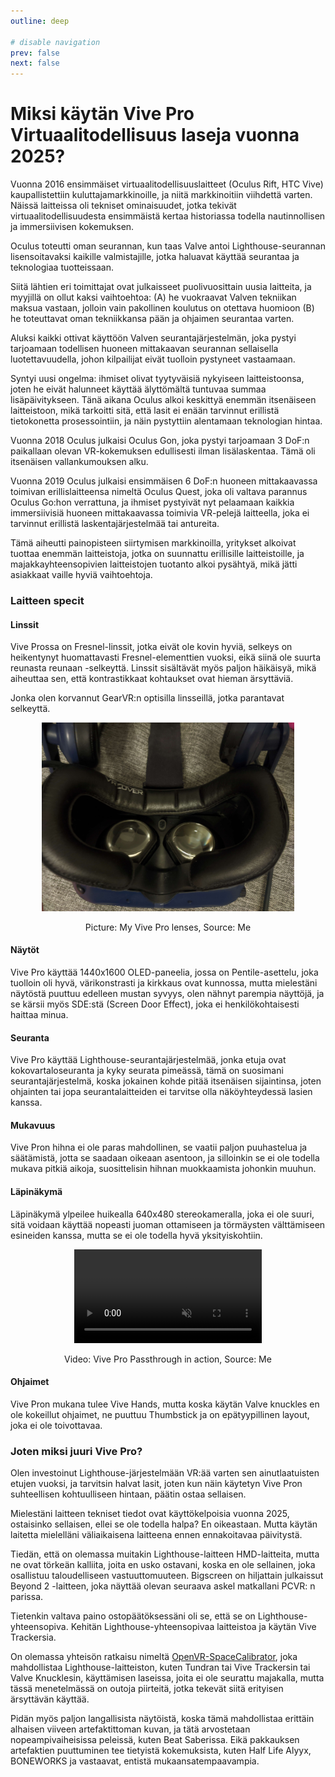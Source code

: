 ```yaml
---
outline: deep

# disable navigation
prev: false
next: false
---
```


# Miksi käytän Vive Pro Virtuaalitodellisuus laseja vuonna 2025?

Vuonna 2016 ensimmäiset virtuaalitodellisuuslaitteet (Oculus Rift, HTC Vive) kaupallistettiin kuluttajamarkkinoille, ja niitä markkinoitiin viihdettä varten. Näissä laitteissa oli tekniset ominaisuudet, jotka tekivät virtuaalitodellisuudesta ensimmäistä kertaa historiassa todella nautinnollisen ja immersiivisen kokemuksen.

Oculus toteutti oman seurannan, kun taas Valve antoi Lighthouse-seurannan lisensoitavaksi kaikille valmistajille, jotka haluavat käyttää seurantaa ja teknologiaa tuotteissaan.

Siitä lähtien eri toimittajat ovat julkaisseet puolivuosittain uusia laitteita, ja myyjillä on ollut kaksi vaihtoehtoa: (A) he vuokraavat Valven tekniikan maksua vastaan, jolloin vain pakollinen koulutus on otettava huomioon (B) he toteuttavat oman tekniikkansa pään ja ohjaimen seurantaa varten.

Aluksi kaikki ottivat käyttöön Valven seurantajärjestelmän, joka pystyi tarjoamaan todellisen huoneen mittakaavan seurannan sellaisella luotettavuudella, johon kilpailijat eivät tuolloin pystyneet vastaamaan.

Syntyi uusi ongelma: ihmiset olivat tyytyväisiä nykyiseen laitteistoonsa, joten he eivät halunneet käyttää älyttömältä tuntuvaa summaa lisäpäivitykseen. Tänä aikana Oculus alkoi keskittyä enemmän itsenäiseen laitteistoon, mikä tarkoitti sitä, että lasit ei enään tarvinnut erillistä tietokonetta prosessointiin, ja näin pystyttiin alentamaan teknologian hintaa.

Vuonna 2018 Oculus julkaisi Oculus Gon, joka pystyi tarjoamaan 3 DoF:n paikallaan olevan VR-kokemuksen edullisesti ilman lisälaskentaa. Tämä oli itsenäisen vallankumouksen alku.

Vuonna 2019 Oculus julkaisi ensimmäisen 6 DoF:n huoneen mittakaavassa toimivan erillislaitteensa nimeltä Oculus Quest, joka oli valtava parannus Oculus Go:hon verrattuna, ja ihmiset pystyivät nyt pelaamaan kaikkia immersiivisiä huoneen mittakaavassa toimivia VR-pelejä laitteella, joka ei tarvinnut erillistä laskentajärjestelmää tai antureita.

Tämä aiheutti painopisteen siirtymisen markkinoilla, yritykset alkoivat tuottaa enemmän laitteistoja, jotka on suunnattu erillisille laitteistoille, ja majakkayhteensopivien laitteistojen tuotanto alkoi pysähtyä, mikä jätti asiakkaat vaille hyviä vaihtoehtoja.

### Laitteen specit

#### Linssit

Vive Prossa on Fresnel-linssit, jotka eivät ole kovin hyviä, selkeys on heikentynyt huomattavasti Fresnel-elementtien vuoksi, eikä siinä ole suurta reunasta reunaan -selkeyttä. Linssit sisältävät myös paljon häikäisyä, mikä aiheuttaa sen, että kontrastikkaat kohtaukset ovat hieman ärsyttäviä.

Jonka olen korvannut GearVR:n optisilla linsseillä, jotka parantavat selkeyttä.

<div align="center">
  <img src="https://raw.githubusercontent.com/Nyabsi/blog/refs/heads/main/static/images/vp1_ramble/lensshot.jpg" width="80%" height="80%"/>
  <p>Picture: My Vive Pro lenses, Source: Me</p>
</div>

#### Näytöt

Vive Pro käyttää 1440x1600 OLED-paneelia, jossa on Pentile-asettelu, joka tuolloin oli hyvä, värikonstrasti ja kirkkaus ovat kunnossa, mutta mielestäni näytöstä puuttuu edelleen mustan syvyys, olen nähnyt parempia näyttöjä, ja se kärsii myös SDE:stä (Screen Door Effect), joka ei henkilökohtaisesti haittaa minua.

#### Seuranta

Vive Pro käyttää Lighthouse-seurantajärjestelmää, jonka etuja ovat kokovartaloseuranta ja kyky seurata pimeässä, tämä on suosimani seurantajärjestelmä, koska jokainen kohde pitää itsenäisen sijaintinsa, joten ohjainten tai jopa seurantalaitteiden ei tarvitse olla näköyhteydessä lasien kanssa.

#### Mukavuus

Vive Pron hihna ei ole paras mahdollinen, se vaatii paljon puuhastelua ja säätämistä, jotta se saadaan oikeaan asentoon, ja silloinkin se ei ole todella mukava pitkiä aikoja, suosittelisin hihnan muokkaamista johonkin muuhun.

#### Läpinäkymä

Läpinäkymä ylpeilee huikealla 640x480 stereokameralla, joka ei ole suuri, sitä voidaan käyttää nopeasti juoman ottamiseen ja törmäysten välttämiseen esineiden kanssa, mutta se ei ole todella hyvä yksityiskohtiin.

<div align="center">
  <video loop autoplay muted>
    <source src="https://github.com/Nyabsi/blog/raw/refs/heads/main/static/videos/vp1_ramble/passthrough_vp1.mp4" type="video/mp4">
  </video>
  <p>Video: Vive Pro Passthrough in action, Source: Me</p>
</div>

#### Ohjaimet

Vive Pron mukana tulee Vive Hands, mutta koska käytän Valve knuckles en ole kokeillut ohjaimet, ne puuttuu Thumbstick ja on epätyypillinen layout, joka ei ole toivottavaa.

### Joten miksi juuri Vive Pro?

Olen investoinut Lighthouse-järjestelmään VR:ää varten sen ainutlaatuisten etujen vuoksi, ja tarvitsin halvat lasit, joten kun näin käytetyn Vive Pron suhteellisen kohtuulliseen hintaan, päätin ostaa sellaisen. 

Mielestäni laitteen tekniset tiedot ovat käyttökelpoisia vuonna 2025, ostaisinko sellaisen, ellei se ole todella halpa? En oikeastaan. Mutta käytän laitetta mielelläni väliaikaisena laitteena ennen ennakoitavaa päivitystä.

Tiedän, että on olemassa muitakin Lighthouse-laitteen HMD-laitteita, mutta ne ovat törkeän kalliita, joita en usko ostavani, koska en ole sellainen, joka osallistuu taloudelliseen vastuuttomuuteen. Bigscreen on hiljattain julkaissut Beyond 2 -laitteen, joka näyttää olevan seuraava askel matkallani PCVR: n parissa.

Tietenkin valtava paino ostopäätöksessäni oli se, että se on Lighthouse-yhteensopiva. Kehitän Lighthouse-yhteensopivaa laitteistoa ja käytän Vive Trackersia.

On olemassa yhteisön ratkaisu nimeltä [OpenVR-SpaceCalibrator](https://github.com/hyblocker/OpenVR-SpaceCalibrator), joka mahdollistaa Lighthouse-laitteiston, kuten Tundran tai Vive Trackersin tai Valve Knucklesin, käyttämisen laseissa, joita ei ole seurattu majakalla, mutta tässä menetelmässä on outoja piirteitä, jotka tekevät siitä erityisen ärsyttävän käyttää.

Pidän myös paljon langallisista näytöistä, koska tämä mahdollistaa erittäin alhaisen viiveen artefaktittoman kuvan, ja tätä arvostetaan nopeampivaiheisissa peleissä, kuten Beat Saberissa. Eikä pakkauksen artefaktien puuttuminen tee tietyistä kokemuksista, kuten Half Life Alyyx, BONEWORKS ja vastaavat, entistä mukaansatempaavampia.
